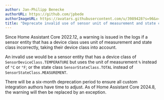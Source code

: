 ```yaml
---
author: Jan-Philipp Benecke
authorURL: https://github.com/jpbede
authorImageURL: https://avatars.githubusercontent.com/u/3989428?s=96&v=4
title: "Deprecate invalid use of sensor unit of measurement and state class"
---
```


Since Home Assistant Core 2022.12, a warning is issued in the logs if a sensor entity that has a device class 
uses unit of measurement and state class incorrectly, taking their device class into account.

An invalid use would be a sensor entity that has a device class of `SensorDeviceClass.TEMPERATURE` but uses 
the unit of measurement `%` instead of `°C` or `°F`; or the state class `SensorStateClass.TOTAL` 
instead of `SensorStateClass.MEASUREMENT`.

There will be a six-month deprecation period to ensure all custom integration authors have time to adjust.
As of Home Assistant Core 2024.8, the warning will then be replaced by an exception.